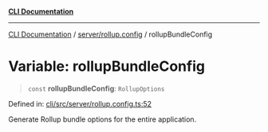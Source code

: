 [**CLI Documentation**](../../../README.md)

***

[CLI Documentation](../../../README.md) / [server/rollup.config](../README.md) / rollupBundleConfig

# Variable: rollupBundleConfig

> `const` **rollupBundleConfig**: `RollupOptions`

Defined in: [cli/src/server/rollup.config.ts:52](https://github.com/stonemjs/cli/blob/c980e34c3e365606f5472998f0ccb119c79896c3/src/server/rollup.config.ts#L52)

Generate Rollup bundle options for the entire application.
